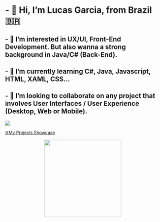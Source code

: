 # - 👋  Hi, I’m Lucas Garcia, from Brazil 🇧🇷
## - 👀  I’m interested in UX/UI, Front-End Development. But also wanna a strong background in Java/C# (Back-End).
## - 🌱  I’m currently learning **C#, Java, Javascript, HTML, XAML, CSS**...
## - 💞️  I’m looking to collaborate on any project that involves User Interfaces / User Experience (Desktop, Web or Mobile).




<div>
     
 <a href="https://www.linkedin.com/in/lucasmggarcia22/" target="_blank"><img src="https://img.shields.io/badge/-LinkedIn-%230077B5?style=for-the-badge&logo=linkedin&logoColor=white" target="_blank"></a><div></div>
 <a href="https://lucasgarciadev22.github.io/Showcase-Webpage/" target="_blank">🌐My Projects Showcase</a>
 <a href="https://github.com/lucasgarciadev22"><div></div>
</div>
<div></div>


              
               
               

<!----
lucasgarciadev22/lucasgarciadev22 is a ✨ special ✨ repository because its `README.md` (this file) appears on your GitHub profile.
You can click the Preview link to take  a look at your changes.
--->
<div align="center">
  <img height="250rem" src="https://github-readme-stats.vercel.app/api/top-langs/?username=lucasgarciadev22&layout=compact&langs_count=7&theme=chartreuse-dark"/>
</div>

  
